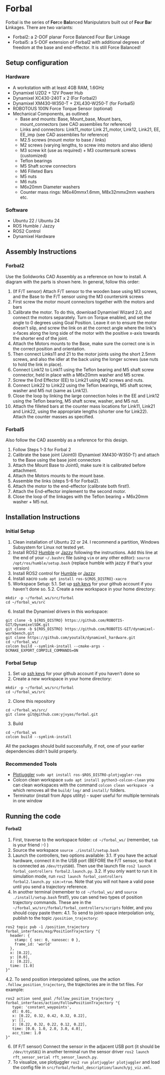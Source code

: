 # Forbal
Forbal is the series of **For**ce **Bal**anced Manipulators built out of **Fo**u**r** **Ba**r **L**inkages. There are two variants:
- Forbal2: a 2-DOF planar Force Balanced Four Bar Linkage
- Forbal5: a 5-DOF extension of Forbal2 with additional degrees of freedom at the base and end-effector. It is still Force Balanced!

## Setup configuration
### Hardware
- A workstation with at least 4GB RAM, 1.6GHz
- Dynamixel U2D2 + 12V Power Hub
- Dynamixel XC430-240T x 2 (For Forbal2)
- Dynamixel XM430-W350-T + 2XL430-W250-T (for Forbal5)
- ROBOTOUS 100N Force Torque Sensor (optional)
- Mechanical Components, as outlined:
  - Base and mounts: Base, Mount_base, Mount bars, mount_connectors (see CAD assemblies for reference)
  - Links and connectors: Link11_motor Link 21_motor, Link12, Link21, EE, EE_imp (see CAD assemblies for reference)
  - M2.5 screws (mount motor to base / links)
  - M2 screws (varying lengths, to screw into motors and also idlers)
  - M3 screw kit (use as required) + M3 countersunk screws (customized)
  - Teflon bearings
  - M5 Shaft screw connectors
  - M6 Filleted Bars
  - M5 nuts
  - M6 nuts
  - M6x20mm Diameter washers
  - Counter mass rings: M6x40mmx1.6mm, M8x32mmx2mm washers etc.

### Software
- Ubuntu 22 / Ubuntu 24
- ROS Humble / Jazzy
- ROS2 Control
- Dynamixel Hardware

## Assembly Instructions
### Forbal2
Use the Solidworks CAD Assembly as a reference on how to install. A diagram with the parts is shown here. In general, follow this order:
1. (If F/T sensor) Attach F/T sensor to the wooden base using M3 screws, and the Base to the F/T sensor using the M3 countersink screws
2. First screw the motor mount connectors together with the motors and bars
3. Calibrate the motor. To do this, download Dynamixel Wizard 2.0, and connect the motors separately. Turn on Torque enabled, and set the angle to 0 degrees using Goal Position. Leave it on to ensure the motor doesn't slip, and screw the link on at the correct angle where the link's x-faces along the long side of the motor with the positive x-axis towards the shorter end of the joint.
4. Attach the Motors mounts to the Base, make sure the correct one is in the correct position and orientation.
5. Then connect Links11 and 21 to the motor joints using the short 2.5mm screws, and also the idler at the back using the longer screws (use nuts to hold the link in place).
6. Connect Link12 to Link11 using the Teflon bearing and M5 shaft screw connector, held in place with a M6x20mm washer and M5 screw.
7. Screw the End Effector (EE) to Link21 using M2 screws and nuts.
8. Connect Link22 to Link22 using the Teflon bearings, M5 shaft screw, washer and M5 nut (same as Link12).
9. Close the loop by linking the large connection holes in the EE and Link12 using the Teflon bearing, M5 shaft screw, washer, and M5 nut.
10. Attach the filleted bars at the counter mass locations for Link11, Link21 and Link22, using the appropriate lengths (shorter one for Link22). Attach the counter masses as specified.

### Forbal5
Also follow the CAD assembly as a reference for this design.
1. Follow Steps 1-3 for Forbal 2
2. Calibrate the base joint (Joint0) (Dynamixel XM430-W350-T) and attach to the Base using the base joint connectors
3. Attach the Mount Base to Joint0, make sure it is calibrated before attachment.
4. Attach the Motors mounts to the mount base.
5. Assemble the links (steps 5-6 for Forbal2).
6. Attach the motor to the end-effector (calibrate both first!).
7. Attach the End-effector implement to the second motor.
8. Close the loop of the linkages with the Teflon bearing + M6x20mm washer + M5 nut.

## Installation Instructions
### Initial Setup
1. Clean installation of Ubuntu 22 or 24. I recommend a partition, Windows Subsystem for Linux not tested yet.
2. Install ROS2 [Humble](https://docs.ros.org/en/humble/Installation.html) or [Jazzy](https://docs.ros.org/en/jazzy/Installation.html) following the instructions. Add this line at the end of your `~/.bashrc` file (using `vim` or any other editor): `source /opt/ros/humble/setup.bash` (replace humble with jazzy if that's your version)
3. Install ROS2 control for [Humble](https://control.ros.org/humble/doc/getting_started/getting_started.html) or [Jazzy](https://control.ros.org/jazzy/doc/getting_started/getting_started.html)
4. Install xacro `sudo apt install ros-${ROS_DISTRO}-xacro`
5. Workspace Setup:
  5.1. Set up [ssh keys](https://docs.github.com/en/authentication/connecting-to-github-with-ssh/adding-a-new-ssh-key-to-your-github-account) for your github account if you haven't done so.
  5.2. Create a new workspace in your home directory:
  ```
  mkdir -p ~/forbal_ws/src/forbal
  cd ~/forbal_ws/src
  ```
6. Install the Dynamixel drivers in this workspace:
```
git clone -b ${ROS_DISTRO} https://github.com/ROBOTIS-GIT/DynamixelSDK.git
git clone -b ${ROS_DISTRO} https://github.com/ROBOTIS-GIT/dynamixel-workbench.git
git clone https://github.com/youtalk/dynamixel_hardware.git
cd ~/forbal_ws/
colcon build --symlink-install --cmake-args -DCMAKE_EXPORT_COMPILE_COMMANDS=ON
```

### Forbal Setup
1. Set up [ssh keys](https://docs.github.com/en/authentication/connecting-to-github-with-ssh/adding-a-new-ssh-key-to-your-github-account) for your github account if you haven't done so
2. Create a new workspace in your home directory:
  ```
mkdir -p ~/forbal_ws/src/forbal
cd ~/forbal_ws/src
```
2. Clone this repository
```
cd ~/forbal_ws/src/
git clone git@github.com:yjvyas/forbal.git
```
3. Build
```
cd ~/forbal_ws
colcon build --symlink-install
```
All the packages should build successfully, if not, one of your earlier dependencies didn't build properly.

### Recommended Tools
- [Plotjuggler](https://github.com/facontidavide/PlotJuggler)  `sudo apt install ros-$ROS_DISTRO-plotjuggler-ros`
- Colcon clean workspace `sudo apt install python3-colcon-clean` you can clean workspaces with the command `colcon clean workspace -a` which removes all the `build/` `log/` and `install/` folders.
- Terminator (install from Apps utility) - super useful for multiple terminals in one window

## Running the code
#### Forbal2
1. First, traverse to the workspace folder: `cd ~/forbal_ws/` (remember, `tab` is your friend :-) )
2. Source the workspace `source ./install/setup.bash`
3. Launch the controllers, two options available:
  3.1. If you have the actual hardware, connect it in the USB port (BEFORE the F/T sensor, so that it is connected as `/dev/ttyUSB0`). Then use the launch file `ros2 launch forbal_controllers forbal2.launch.py`.
  3.2. If you only want to run it in simulation mode, run `ros2 launch forbal_controllers forbal2.launch.py sim:=true`. Note that you will not have a valid pose until you send a trajectory reference.
4. In another terminal (remember to `cd ~/forbal_ws/` and `source ./install/setup.bash` first!), you can send two types of position trajectory commands. These are in the `~/forbal_ws/src/forbal/forbal_controllers/scripts` folder, and you should copy paste them:
  4.1. To send to joint-space interpolation only, publish to the topic `/position_trajectory`:
```
ros2 topic pub -1 /position_trajectory forbal_interfaces/msg/PositionTrajectory "{ 
  header: { 
    stamp: { sec: 0, nanosec: 0 }, 
    frame_id: 'world' 
  },
  x: [0.22],
  y: [0.0],
  z: [0.22],
  time: [1.0]
}"
```
  4.2. To send position interpolated splines, use the action `.follow_position_trajectory`, the trajectories are in the txt files. For example:
```
ros2 action send_goal /follow_position_trajectory forbal_interfaces/action/FollowPositionTrajectory "{
   type: 'constant_waypoints', 
   dt: 0.01, 
   x: [0.22, 0.32, 0.42, 0.32, 0.22], 
   y: [], 
   z: [0.22, 0.32, 0.22, 0.12, 0.22], 
   time: [0.0, 1.0, 2.0, 3.0, 4.0], 
   acc_time: 1.0
}"
```
6. (If F/T sensor) Connect the sensor in the adjacent USB port (it should be `/dev/ttyUSB1`) in another terminal run the sensor driver `ros2 launch rft_sensor_serial rft_sensor_launch.py`.
7. To visualize, use plotjuggler `ros2 run plotjuggler plotjuggler` and load the config file in `src/forbal/forbal_description/launch/pj_viz.xml`.



